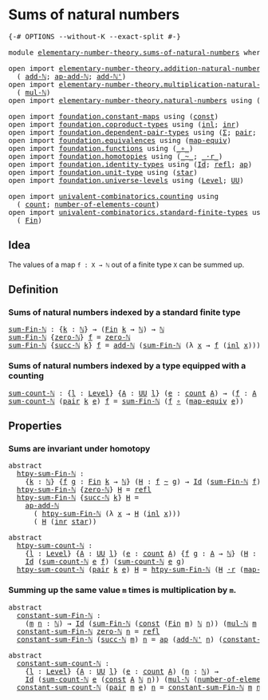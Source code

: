 # Sums of natural numbers

<pre class="Agda"><a id="36" class="Symbol">{-#</a> <a id="40" class="Keyword">OPTIONS</a> <a id="48" class="Pragma">--without-K</a> <a id="60" class="Pragma">--exact-split</a> <a id="74" class="Symbol">#-}</a>

<a id="79" class="Keyword">module</a> <a id="86" href="elementary-number-theory.sums-of-natural-numbers.html" class="Module">elementary-number-theory.sums-of-natural-numbers</a> <a id="135" class="Keyword">where</a>

<a id="142" class="Keyword">open</a> <a id="147" class="Keyword">import</a> <a id="154" href="elementary-number-theory.addition-natural-numbers.html" class="Module">elementary-number-theory.addition-natural-numbers</a> <a id="204" class="Keyword">using</a>
  <a id="212" class="Symbol">(</a> <a id="214" href="elementary-number-theory.addition-natural-numbers.html#988" class="Function">add-ℕ</a><a id="219" class="Symbol">;</a> <a id="221" href="elementary-number-theory.addition-natural-numbers.html#1104" class="Function">ap-add-ℕ</a><a id="229" class="Symbol">;</a> <a id="231" href="elementary-number-theory.addition-natural-numbers.html#1061" class="Function">add-ℕ&#39;</a><a id="237" class="Symbol">)</a>
<a id="239" class="Keyword">open</a> <a id="244" class="Keyword">import</a> <a id="251" href="elementary-number-theory.multiplication-natural-numbers.html" class="Module">elementary-number-theory.multiplication-natural-numbers</a> <a id="307" class="Keyword">using</a>
  <a id="315" class="Symbol">(</a> <a id="317" href="elementary-number-theory.multiplication-natural-numbers.html#1176" class="Function">mul-ℕ</a><a id="322" class="Symbol">)</a>
<a id="324" class="Keyword">open</a> <a id="329" class="Keyword">import</a> <a id="336" href="elementary-number-theory.natural-numbers.html" class="Module">elementary-number-theory.natural-numbers</a> <a id="377" class="Keyword">using</a> <a id="383" class="Symbol">(</a><a id="384" href="elementary-number-theory.natural-numbers.html#1444" class="Datatype">ℕ</a><a id="385" class="Symbol">;</a> <a id="387" href="elementary-number-theory.natural-numbers.html#1465" class="InductiveConstructor">zero-ℕ</a><a id="393" class="Symbol">;</a> <a id="395" href="elementary-number-theory.natural-numbers.html#1478" class="InductiveConstructor">succ-ℕ</a><a id="401" class="Symbol">)</a>

<a id="404" class="Keyword">open</a> <a id="409" class="Keyword">import</a> <a id="416" href="foundation.constant-maps.html" class="Module">foundation.constant-maps</a> <a id="441" class="Keyword">using</a> <a id="447" class="Symbol">(</a><a id="448" href="foundation-core.constant-maps.html#203" class="Function">const</a><a id="453" class="Symbol">)</a>
<a id="455" class="Keyword">open</a> <a id="460" class="Keyword">import</a> <a id="467" href="foundation.coproduct-types.html" class="Module">foundation.coproduct-types</a> <a id="494" class="Keyword">using</a> <a id="500" class="Symbol">(</a><a id="501" href="foundation.coproduct-types.html#1239" class="InductiveConstructor">inl</a><a id="504" class="Symbol">;</a> <a id="506" href="foundation.coproduct-types.html#1262" class="InductiveConstructor">inr</a><a id="509" class="Symbol">)</a>
<a id="511" class="Keyword">open</a> <a id="516" class="Keyword">import</a> <a id="523" href="foundation.dependent-pair-types.html" class="Module">foundation.dependent-pair-types</a> <a id="555" class="Keyword">using</a> <a id="561" class="Symbol">(</a><a id="562" href="foundation-core.dependent-pair-types.html#502" class="Record">Σ</a><a id="563" class="Symbol">;</a> <a id="565" href="foundation-core.dependent-pair-types.html#575" class="InductiveConstructor">pair</a><a id="569" class="Symbol">;</a> <a id="571" href="foundation-core.dependent-pair-types.html#592" class="Field">pr1</a><a id="574" class="Symbol">;</a> <a id="576" href="foundation-core.dependent-pair-types.html#604" class="Field">pr2</a><a id="579" class="Symbol">)</a>
<a id="581" class="Keyword">open</a> <a id="586" class="Keyword">import</a> <a id="593" href="foundation.equivalences.html" class="Module">foundation.equivalences</a> <a id="617" class="Keyword">using</a> <a id="623" class="Symbol">(</a><a id="624" href="foundation-core.equivalences.html#1807" class="Function">map-equiv</a><a id="633" class="Symbol">)</a>
<a id="635" class="Keyword">open</a> <a id="640" class="Keyword">import</a> <a id="647" href="foundation.functions.html" class="Module">foundation.functions</a> <a id="668" class="Keyword">using</a> <a id="674" class="Symbol">(</a><a id="675" href="foundation-core.functions.html#407" class="Function Operator">_∘_</a><a id="678" class="Symbol">)</a>
<a id="680" class="Keyword">open</a> <a id="685" class="Keyword">import</a> <a id="692" href="foundation.homotopies.html" class="Module">foundation.homotopies</a> <a id="714" class="Keyword">using</a> <a id="720" class="Symbol">(</a><a id="721" href="foundation-core.homotopies.html#467" class="Function Operator">_~_</a><a id="724" class="Symbol">;</a> <a id="726" href="foundation-core.homotopies.html#1974" class="Function Operator">_·r_</a><a id="730" class="Symbol">)</a>
<a id="732" class="Keyword">open</a> <a id="737" class="Keyword">import</a> <a id="744" href="foundation.identity-types.html" class="Module">foundation.identity-types</a> <a id="770" class="Keyword">using</a> <a id="776" class="Symbol">(</a><a id="777" href="foundation-core.identity-types.html#641" class="Datatype">Id</a><a id="779" class="Symbol">;</a> <a id="781" href="foundation-core.identity-types.html#694" class="InductiveConstructor">refl</a><a id="785" class="Symbol">;</a> <a id="787" href="foundation-core.identity-types.html#2853" class="Function">ap</a><a id="789" class="Symbol">)</a>
<a id="791" class="Keyword">open</a> <a id="796" class="Keyword">import</a> <a id="803" href="foundation.unit-type.html" class="Module">foundation.unit-type</a> <a id="824" class="Keyword">using</a> <a id="830" class="Symbol">(</a><a id="831" href="foundation.unit-type.html#999" class="InductiveConstructor">star</a><a id="835" class="Symbol">)</a>
<a id="837" class="Keyword">open</a> <a id="842" class="Keyword">import</a> <a id="849" href="foundation.universe-levels.html" class="Module">foundation.universe-levels</a> <a id="876" class="Keyword">using</a> <a id="882" class="Symbol">(</a><a id="883" href="Agda.Primitive.html#597" class="Postulate">Level</a><a id="888" class="Symbol">;</a> <a id="890" href="foundation-core.universe-levels.html#222" class="Primitive">UU</a><a id="892" class="Symbol">)</a>

<a id="895" class="Keyword">open</a> <a id="900" class="Keyword">import</a> <a id="907" href="univalent-combinatorics.counting.html" class="Module">univalent-combinatorics.counting</a> <a id="940" class="Keyword">using</a>
  <a id="948" class="Symbol">(</a> <a id="950" href="univalent-combinatorics.counting.html#1746" class="Function">count</a><a id="955" class="Symbol">;</a> <a id="957" href="univalent-combinatorics.counting.html#1874" class="Function">number-of-elements-count</a><a id="981" class="Symbol">)</a>
<a id="983" class="Keyword">open</a> <a id="988" class="Keyword">import</a> <a id="995" href="univalent-combinatorics.standard-finite-types.html" class="Module">univalent-combinatorics.standard-finite-types</a> <a id="1041" class="Keyword">using</a>
  <a id="1049" class="Symbol">(</a> <a id="1051" href="univalent-combinatorics.standard-finite-types.html#1975" class="Function">Fin</a><a id="1054" class="Symbol">)</a>
</pre>
## Idea

The values of a map `f : X → ℕ` out of a finite type `X` can be summed up.

## Definition

### Sums of natural numbers indexed by a standard finite type

<pre class="Agda"><a id="sum-Fin-ℕ"></a><a id="1232" href="elementary-number-theory.sums-of-natural-numbers.html#1232" class="Function">sum-Fin-ℕ</a> <a id="1242" class="Symbol">:</a> <a id="1244" class="Symbol">{</a><a id="1245" href="elementary-number-theory.sums-of-natural-numbers.html#1245" class="Bound">k</a> <a id="1247" class="Symbol">:</a> <a id="1249" href="elementary-number-theory.natural-numbers.html#1444" class="Datatype">ℕ</a><a id="1250" class="Symbol">}</a> <a id="1252" class="Symbol">→</a> <a id="1254" class="Symbol">(</a><a id="1255" href="univalent-combinatorics.standard-finite-types.html#1975" class="Function">Fin</a> <a id="1259" href="elementary-number-theory.sums-of-natural-numbers.html#1245" class="Bound">k</a> <a id="1261" class="Symbol">→</a> <a id="1263" href="elementary-number-theory.natural-numbers.html#1444" class="Datatype">ℕ</a><a id="1264" class="Symbol">)</a> <a id="1266" class="Symbol">→</a> <a id="1268" href="elementary-number-theory.natural-numbers.html#1444" class="Datatype">ℕ</a>
<a id="1270" href="elementary-number-theory.sums-of-natural-numbers.html#1232" class="Function">sum-Fin-ℕ</a> <a id="1280" class="Symbol">{</a><a id="1281" href="elementary-number-theory.natural-numbers.html#1465" class="InductiveConstructor">zero-ℕ</a><a id="1287" class="Symbol">}</a> <a id="1289" href="elementary-number-theory.sums-of-natural-numbers.html#1289" class="Bound">f</a> <a id="1291" class="Symbol">=</a> <a id="1293" href="elementary-number-theory.natural-numbers.html#1465" class="InductiveConstructor">zero-ℕ</a>
<a id="1300" href="elementary-number-theory.sums-of-natural-numbers.html#1232" class="Function">sum-Fin-ℕ</a> <a id="1310" class="Symbol">{</a><a id="1311" href="elementary-number-theory.natural-numbers.html#1478" class="InductiveConstructor">succ-ℕ</a> <a id="1318" href="elementary-number-theory.sums-of-natural-numbers.html#1318" class="Bound">k</a><a id="1319" class="Symbol">}</a> <a id="1321" href="elementary-number-theory.sums-of-natural-numbers.html#1321" class="Bound">f</a> <a id="1323" class="Symbol">=</a> <a id="1325" href="elementary-number-theory.addition-natural-numbers.html#988" class="Function">add-ℕ</a> <a id="1331" class="Symbol">(</a><a id="1332" href="elementary-number-theory.sums-of-natural-numbers.html#1232" class="Function">sum-Fin-ℕ</a> <a id="1342" class="Symbol">(λ</a> <a id="1345" href="elementary-number-theory.sums-of-natural-numbers.html#1345" class="Bound">x</a> <a id="1347" class="Symbol">→</a> <a id="1349" href="elementary-number-theory.sums-of-natural-numbers.html#1321" class="Bound">f</a> <a id="1351" class="Symbol">(</a><a id="1352" href="foundation.coproduct-types.html#1239" class="InductiveConstructor">inl</a> <a id="1356" href="elementary-number-theory.sums-of-natural-numbers.html#1345" class="Bound">x</a><a id="1357" class="Symbol">)))</a> <a id="1361" class="Symbol">(</a><a id="1362" href="elementary-number-theory.sums-of-natural-numbers.html#1321" class="Bound">f</a> <a id="1364" class="Symbol">(</a><a id="1365" href="foundation.coproduct-types.html#1262" class="InductiveConstructor">inr</a> <a id="1369" href="foundation.unit-type.html#999" class="InductiveConstructor">star</a><a id="1373" class="Symbol">))</a>
</pre>
### Sums of natural numbers indexed by a type equipped with a counting

<pre class="Agda"><a id="sum-count-ℕ"></a><a id="1461" href="elementary-number-theory.sums-of-natural-numbers.html#1461" class="Function">sum-count-ℕ</a> <a id="1473" class="Symbol">:</a> <a id="1475" class="Symbol">{</a><a id="1476" href="elementary-number-theory.sums-of-natural-numbers.html#1476" class="Bound">l</a> <a id="1478" class="Symbol">:</a> <a id="1480" href="Agda.Primitive.html#597" class="Postulate">Level</a><a id="1485" class="Symbol">}</a> <a id="1487" class="Symbol">{</a><a id="1488" href="elementary-number-theory.sums-of-natural-numbers.html#1488" class="Bound">A</a> <a id="1490" class="Symbol">:</a> <a id="1492" href="foundation-core.universe-levels.html#222" class="Primitive">UU</a> <a id="1495" href="elementary-number-theory.sums-of-natural-numbers.html#1476" class="Bound">l</a><a id="1496" class="Symbol">}</a> <a id="1498" class="Symbol">(</a><a id="1499" href="elementary-number-theory.sums-of-natural-numbers.html#1499" class="Bound">e</a> <a id="1501" class="Symbol">:</a> <a id="1503" href="univalent-combinatorics.counting.html#1746" class="Function">count</a> <a id="1509" href="elementary-number-theory.sums-of-natural-numbers.html#1488" class="Bound">A</a><a id="1510" class="Symbol">)</a> <a id="1512" class="Symbol">→</a> <a id="1514" class="Symbol">(</a><a id="1515" href="elementary-number-theory.sums-of-natural-numbers.html#1515" class="Bound">f</a> <a id="1517" class="Symbol">:</a> <a id="1519" href="elementary-number-theory.sums-of-natural-numbers.html#1488" class="Bound">A</a> <a id="1521" class="Symbol">→</a> <a id="1523" href="elementary-number-theory.natural-numbers.html#1444" class="Datatype">ℕ</a><a id="1524" class="Symbol">)</a> <a id="1526" class="Symbol">→</a> <a id="1528" href="elementary-number-theory.natural-numbers.html#1444" class="Datatype">ℕ</a>
<a id="1530" href="elementary-number-theory.sums-of-natural-numbers.html#1461" class="Function">sum-count-ℕ</a> <a id="1542" class="Symbol">(</a><a id="1543" href="foundation-core.dependent-pair-types.html#575" class="InductiveConstructor">pair</a> <a id="1548" href="elementary-number-theory.sums-of-natural-numbers.html#1548" class="Bound">k</a> <a id="1550" href="elementary-number-theory.sums-of-natural-numbers.html#1550" class="Bound">e</a><a id="1551" class="Symbol">)</a> <a id="1553" href="elementary-number-theory.sums-of-natural-numbers.html#1553" class="Bound">f</a> <a id="1555" class="Symbol">=</a> <a id="1557" href="elementary-number-theory.sums-of-natural-numbers.html#1232" class="Function">sum-Fin-ℕ</a> <a id="1567" class="Symbol">(</a><a id="1568" href="elementary-number-theory.sums-of-natural-numbers.html#1553" class="Bound">f</a> <a id="1570" href="foundation-core.functions.html#407" class="Function Operator">∘</a> <a id="1572" class="Symbol">(</a><a id="1573" href="foundation-core.equivalences.html#1807" class="Function">map-equiv</a> <a id="1583" href="elementary-number-theory.sums-of-natural-numbers.html#1550" class="Bound">e</a><a id="1584" class="Symbol">))</a>
</pre>
## Properties

### Sums are invariant under homotopy

<pre class="Agda"><a id="1654" class="Keyword">abstract</a>
  <a id="htpy-sum-Fin-ℕ"></a><a id="1665" href="elementary-number-theory.sums-of-natural-numbers.html#1665" class="Function">htpy-sum-Fin-ℕ</a> <a id="1680" class="Symbol">:</a>
    <a id="1686" class="Symbol">{</a><a id="1687" href="elementary-number-theory.sums-of-natural-numbers.html#1687" class="Bound">k</a> <a id="1689" class="Symbol">:</a> <a id="1691" href="elementary-number-theory.natural-numbers.html#1444" class="Datatype">ℕ</a><a id="1692" class="Symbol">}</a> <a id="1694" class="Symbol">{</a><a id="1695" href="elementary-number-theory.sums-of-natural-numbers.html#1695" class="Bound">f</a> <a id="1697" href="elementary-number-theory.sums-of-natural-numbers.html#1697" class="Bound">g</a> <a id="1699" class="Symbol">:</a> <a id="1701" href="univalent-combinatorics.standard-finite-types.html#1975" class="Function">Fin</a> <a id="1705" href="elementary-number-theory.sums-of-natural-numbers.html#1687" class="Bound">k</a> <a id="1707" class="Symbol">→</a> <a id="1709" href="elementary-number-theory.natural-numbers.html#1444" class="Datatype">ℕ</a><a id="1710" class="Symbol">}</a> <a id="1712" class="Symbol">(</a><a id="1713" href="elementary-number-theory.sums-of-natural-numbers.html#1713" class="Bound">H</a> <a id="1715" class="Symbol">:</a> <a id="1717" href="elementary-number-theory.sums-of-natural-numbers.html#1695" class="Bound">f</a> <a id="1719" href="foundation-core.homotopies.html#467" class="Function Operator">~</a> <a id="1721" href="elementary-number-theory.sums-of-natural-numbers.html#1697" class="Bound">g</a><a id="1722" class="Symbol">)</a> <a id="1724" class="Symbol">→</a> <a id="1726" href="foundation-core.identity-types.html#641" class="Datatype">Id</a> <a id="1729" class="Symbol">(</a><a id="1730" href="elementary-number-theory.sums-of-natural-numbers.html#1232" class="Function">sum-Fin-ℕ</a> <a id="1740" href="elementary-number-theory.sums-of-natural-numbers.html#1695" class="Bound">f</a><a id="1741" class="Symbol">)</a> <a id="1743" class="Symbol">(</a><a id="1744" href="elementary-number-theory.sums-of-natural-numbers.html#1232" class="Function">sum-Fin-ℕ</a> <a id="1754" href="elementary-number-theory.sums-of-natural-numbers.html#1697" class="Bound">g</a><a id="1755" class="Symbol">)</a>
  <a id="1759" href="elementary-number-theory.sums-of-natural-numbers.html#1665" class="Function">htpy-sum-Fin-ℕ</a> <a id="1774" class="Symbol">{</a><a id="1775" href="elementary-number-theory.natural-numbers.html#1465" class="InductiveConstructor">zero-ℕ</a><a id="1781" class="Symbol">}</a> <a id="1783" href="elementary-number-theory.sums-of-natural-numbers.html#1783" class="Bound">H</a> <a id="1785" class="Symbol">=</a> <a id="1787" href="foundation-core.identity-types.html#694" class="InductiveConstructor">refl</a>
  <a id="1794" href="elementary-number-theory.sums-of-natural-numbers.html#1665" class="Function">htpy-sum-Fin-ℕ</a> <a id="1809" class="Symbol">{</a><a id="1810" href="elementary-number-theory.natural-numbers.html#1478" class="InductiveConstructor">succ-ℕ</a> <a id="1817" href="elementary-number-theory.sums-of-natural-numbers.html#1817" class="Bound">k</a><a id="1818" class="Symbol">}</a> <a id="1820" href="elementary-number-theory.sums-of-natural-numbers.html#1820" class="Bound">H</a> <a id="1822" class="Symbol">=</a>
    <a id="1828" href="elementary-number-theory.addition-natural-numbers.html#1104" class="Function">ap-add-ℕ</a>
      <a id="1843" class="Symbol">(</a> <a id="1845" href="elementary-number-theory.sums-of-natural-numbers.html#1665" class="Function">htpy-sum-Fin-ℕ</a> <a id="1860" class="Symbol">(λ</a> <a id="1863" href="elementary-number-theory.sums-of-natural-numbers.html#1863" class="Bound">x</a> <a id="1865" class="Symbol">→</a> <a id="1867" href="elementary-number-theory.sums-of-natural-numbers.html#1820" class="Bound">H</a> <a id="1869" class="Symbol">(</a><a id="1870" href="foundation.coproduct-types.html#1239" class="InductiveConstructor">inl</a> <a id="1874" href="elementary-number-theory.sums-of-natural-numbers.html#1863" class="Bound">x</a><a id="1875" class="Symbol">)))</a>
      <a id="1885" class="Symbol">(</a> <a id="1887" href="elementary-number-theory.sums-of-natural-numbers.html#1820" class="Bound">H</a> <a id="1889" class="Symbol">(</a><a id="1890" href="foundation.coproduct-types.html#1262" class="InductiveConstructor">inr</a> <a id="1894" href="foundation.unit-type.html#999" class="InductiveConstructor">star</a><a id="1898" class="Symbol">))</a>

<a id="1902" class="Keyword">abstract</a>
  <a id="htpy-sum-count-ℕ"></a><a id="1913" href="elementary-number-theory.sums-of-natural-numbers.html#1913" class="Function">htpy-sum-count-ℕ</a> <a id="1930" class="Symbol">:</a>
    <a id="1936" class="Symbol">{</a><a id="1937" href="elementary-number-theory.sums-of-natural-numbers.html#1937" class="Bound">l</a> <a id="1939" class="Symbol">:</a> <a id="1941" href="Agda.Primitive.html#597" class="Postulate">Level</a><a id="1946" class="Symbol">}</a> <a id="1948" class="Symbol">{</a><a id="1949" href="elementary-number-theory.sums-of-natural-numbers.html#1949" class="Bound">A</a> <a id="1951" class="Symbol">:</a> <a id="1953" href="foundation-core.universe-levels.html#222" class="Primitive">UU</a> <a id="1956" href="elementary-number-theory.sums-of-natural-numbers.html#1937" class="Bound">l</a><a id="1957" class="Symbol">}</a> <a id="1959" class="Symbol">(</a><a id="1960" href="elementary-number-theory.sums-of-natural-numbers.html#1960" class="Bound">e</a> <a id="1962" class="Symbol">:</a> <a id="1964" href="univalent-combinatorics.counting.html#1746" class="Function">count</a> <a id="1970" href="elementary-number-theory.sums-of-natural-numbers.html#1949" class="Bound">A</a><a id="1971" class="Symbol">)</a> <a id="1973" class="Symbol">{</a><a id="1974" href="elementary-number-theory.sums-of-natural-numbers.html#1974" class="Bound">f</a> <a id="1976" href="elementary-number-theory.sums-of-natural-numbers.html#1976" class="Bound">g</a> <a id="1978" class="Symbol">:</a> <a id="1980" href="elementary-number-theory.sums-of-natural-numbers.html#1949" class="Bound">A</a> <a id="1982" class="Symbol">→</a> <a id="1984" href="elementary-number-theory.natural-numbers.html#1444" class="Datatype">ℕ</a><a id="1985" class="Symbol">}</a> <a id="1987" class="Symbol">(</a><a id="1988" href="elementary-number-theory.sums-of-natural-numbers.html#1988" class="Bound">H</a> <a id="1990" class="Symbol">:</a> <a id="1992" href="elementary-number-theory.sums-of-natural-numbers.html#1974" class="Bound">f</a> <a id="1994" href="foundation-core.homotopies.html#467" class="Function Operator">~</a> <a id="1996" href="elementary-number-theory.sums-of-natural-numbers.html#1976" class="Bound">g</a><a id="1997" class="Symbol">)</a> <a id="1999" class="Symbol">→</a>
    <a id="2005" href="foundation-core.identity-types.html#641" class="Datatype">Id</a> <a id="2008" class="Symbol">(</a><a id="2009" href="elementary-number-theory.sums-of-natural-numbers.html#1461" class="Function">sum-count-ℕ</a> <a id="2021" href="elementary-number-theory.sums-of-natural-numbers.html#1960" class="Bound">e</a> <a id="2023" href="elementary-number-theory.sums-of-natural-numbers.html#1974" class="Bound">f</a><a id="2024" class="Symbol">)</a> <a id="2026" class="Symbol">(</a><a id="2027" href="elementary-number-theory.sums-of-natural-numbers.html#1461" class="Function">sum-count-ℕ</a> <a id="2039" href="elementary-number-theory.sums-of-natural-numbers.html#1960" class="Bound">e</a> <a id="2041" href="elementary-number-theory.sums-of-natural-numbers.html#1976" class="Bound">g</a><a id="2042" class="Symbol">)</a>
  <a id="2046" href="elementary-number-theory.sums-of-natural-numbers.html#1913" class="Function">htpy-sum-count-ℕ</a> <a id="2063" class="Symbol">(</a><a id="2064" href="foundation-core.dependent-pair-types.html#575" class="InductiveConstructor">pair</a> <a id="2069" href="elementary-number-theory.sums-of-natural-numbers.html#2069" class="Bound">k</a> <a id="2071" href="elementary-number-theory.sums-of-natural-numbers.html#2071" class="Bound">e</a><a id="2072" class="Symbol">)</a> <a id="2074" href="elementary-number-theory.sums-of-natural-numbers.html#2074" class="Bound">H</a> <a id="2076" class="Symbol">=</a> <a id="2078" href="elementary-number-theory.sums-of-natural-numbers.html#1665" class="Function">htpy-sum-Fin-ℕ</a> <a id="2093" class="Symbol">(</a><a id="2094" href="elementary-number-theory.sums-of-natural-numbers.html#2074" class="Bound">H</a> <a id="2096" href="foundation-core.homotopies.html#1974" class="Function Operator">·r</a> <a id="2099" class="Symbol">(</a><a id="2100" href="foundation-core.equivalences.html#1807" class="Function">map-equiv</a> <a id="2110" href="elementary-number-theory.sums-of-natural-numbers.html#2071" class="Bound">e</a><a id="2111" class="Symbol">))</a>
</pre>
### Summing up the same value `m` times is multiplication by `m`.

<pre class="Agda"><a id="2194" class="Keyword">abstract</a>
  <a id="constant-sum-Fin-ℕ"></a><a id="2205" href="elementary-number-theory.sums-of-natural-numbers.html#2205" class="Function">constant-sum-Fin-ℕ</a> <a id="2224" class="Symbol">:</a>
    <a id="2230" class="Symbol">(</a><a id="2231" href="elementary-number-theory.sums-of-natural-numbers.html#2231" class="Bound">m</a> <a id="2233" href="elementary-number-theory.sums-of-natural-numbers.html#2233" class="Bound">n</a> <a id="2235" class="Symbol">:</a> <a id="2237" href="elementary-number-theory.natural-numbers.html#1444" class="Datatype">ℕ</a><a id="2238" class="Symbol">)</a> <a id="2240" class="Symbol">→</a> <a id="2242" href="foundation-core.identity-types.html#641" class="Datatype">Id</a> <a id="2245" class="Symbol">(</a><a id="2246" href="elementary-number-theory.sums-of-natural-numbers.html#1232" class="Function">sum-Fin-ℕ</a> <a id="2256" class="Symbol">(</a><a id="2257" href="foundation-core.constant-maps.html#203" class="Function">const</a> <a id="2263" class="Symbol">(</a><a id="2264" href="univalent-combinatorics.standard-finite-types.html#1975" class="Function">Fin</a> <a id="2268" href="elementary-number-theory.sums-of-natural-numbers.html#2231" class="Bound">m</a><a id="2269" class="Symbol">)</a> <a id="2271" href="elementary-number-theory.natural-numbers.html#1444" class="Datatype">ℕ</a> <a id="2273" href="elementary-number-theory.sums-of-natural-numbers.html#2233" class="Bound">n</a><a id="2274" class="Symbol">))</a> <a id="2277" class="Symbol">(</a><a id="2278" href="elementary-number-theory.multiplication-natural-numbers.html#1176" class="Function">mul-ℕ</a> <a id="2284" href="elementary-number-theory.sums-of-natural-numbers.html#2231" class="Bound">m</a> <a id="2286" href="elementary-number-theory.sums-of-natural-numbers.html#2233" class="Bound">n</a><a id="2287" class="Symbol">)</a>
  <a id="2291" href="elementary-number-theory.sums-of-natural-numbers.html#2205" class="Function">constant-sum-Fin-ℕ</a> <a id="2310" href="elementary-number-theory.natural-numbers.html#1465" class="InductiveConstructor">zero-ℕ</a> <a id="2317" href="elementary-number-theory.sums-of-natural-numbers.html#2317" class="Bound">n</a> <a id="2319" class="Symbol">=</a> <a id="2321" href="foundation-core.identity-types.html#694" class="InductiveConstructor">refl</a>
  <a id="2328" href="elementary-number-theory.sums-of-natural-numbers.html#2205" class="Function">constant-sum-Fin-ℕ</a> <a id="2347" class="Symbol">(</a><a id="2348" href="elementary-number-theory.natural-numbers.html#1478" class="InductiveConstructor">succ-ℕ</a> <a id="2355" href="elementary-number-theory.sums-of-natural-numbers.html#2355" class="Bound">m</a><a id="2356" class="Symbol">)</a> <a id="2358" href="elementary-number-theory.sums-of-natural-numbers.html#2358" class="Bound">n</a> <a id="2360" class="Symbol">=</a> <a id="2362" href="foundation-core.identity-types.html#2853" class="Function">ap</a> <a id="2365" class="Symbol">(</a><a id="2366" href="elementary-number-theory.addition-natural-numbers.html#1061" class="Function">add-ℕ&#39;</a> <a id="2373" href="elementary-number-theory.sums-of-natural-numbers.html#2358" class="Bound">n</a><a id="2374" class="Symbol">)</a> <a id="2376" class="Symbol">(</a><a id="2377" href="elementary-number-theory.sums-of-natural-numbers.html#2205" class="Function">constant-sum-Fin-ℕ</a> <a id="2396" href="elementary-number-theory.sums-of-natural-numbers.html#2355" class="Bound">m</a> <a id="2398" href="elementary-number-theory.sums-of-natural-numbers.html#2358" class="Bound">n</a><a id="2399" class="Symbol">)</a>

<a id="2402" class="Keyword">abstract</a>
  <a id="constant-sum-count-ℕ"></a><a id="2413" href="elementary-number-theory.sums-of-natural-numbers.html#2413" class="Function">constant-sum-count-ℕ</a> <a id="2434" class="Symbol">:</a>
    <a id="2440" class="Symbol">{</a><a id="2441" href="elementary-number-theory.sums-of-natural-numbers.html#2441" class="Bound">l</a> <a id="2443" class="Symbol">:</a> <a id="2445" href="Agda.Primitive.html#597" class="Postulate">Level</a><a id="2450" class="Symbol">}</a> <a id="2452" class="Symbol">{</a><a id="2453" href="elementary-number-theory.sums-of-natural-numbers.html#2453" class="Bound">A</a> <a id="2455" class="Symbol">:</a> <a id="2457" href="foundation-core.universe-levels.html#222" class="Primitive">UU</a> <a id="2460" href="elementary-number-theory.sums-of-natural-numbers.html#2441" class="Bound">l</a><a id="2461" class="Symbol">}</a> <a id="2463" class="Symbol">(</a><a id="2464" href="elementary-number-theory.sums-of-natural-numbers.html#2464" class="Bound">e</a> <a id="2466" class="Symbol">:</a> <a id="2468" href="univalent-combinatorics.counting.html#1746" class="Function">count</a> <a id="2474" href="elementary-number-theory.sums-of-natural-numbers.html#2453" class="Bound">A</a><a id="2475" class="Symbol">)</a> <a id="2477" class="Symbol">(</a><a id="2478" href="elementary-number-theory.sums-of-natural-numbers.html#2478" class="Bound">n</a> <a id="2480" class="Symbol">:</a> <a id="2482" href="elementary-number-theory.natural-numbers.html#1444" class="Datatype">ℕ</a><a id="2483" class="Symbol">)</a> <a id="2485" class="Symbol">→</a>
    <a id="2491" href="foundation-core.identity-types.html#641" class="Datatype">Id</a> <a id="2494" class="Symbol">(</a><a id="2495" href="elementary-number-theory.sums-of-natural-numbers.html#1461" class="Function">sum-count-ℕ</a> <a id="2507" href="elementary-number-theory.sums-of-natural-numbers.html#2464" class="Bound">e</a> <a id="2509" class="Symbol">(</a><a id="2510" href="foundation-core.constant-maps.html#203" class="Function">const</a> <a id="2516" href="elementary-number-theory.sums-of-natural-numbers.html#2453" class="Bound">A</a> <a id="2518" href="elementary-number-theory.natural-numbers.html#1444" class="Datatype">ℕ</a> <a id="2520" href="elementary-number-theory.sums-of-natural-numbers.html#2478" class="Bound">n</a><a id="2521" class="Symbol">))</a> <a id="2524" class="Symbol">(</a><a id="2525" href="elementary-number-theory.multiplication-natural-numbers.html#1176" class="Function">mul-ℕ</a> <a id="2531" class="Symbol">(</a><a id="2532" href="univalent-combinatorics.counting.html#1874" class="Function">number-of-elements-count</a> <a id="2557" href="elementary-number-theory.sums-of-natural-numbers.html#2464" class="Bound">e</a><a id="2558" class="Symbol">)</a> <a id="2560" href="elementary-number-theory.sums-of-natural-numbers.html#2478" class="Bound">n</a><a id="2561" class="Symbol">)</a>
  <a id="2565" href="elementary-number-theory.sums-of-natural-numbers.html#2413" class="Function">constant-sum-count-ℕ</a> <a id="2586" class="Symbol">(</a><a id="2587" href="foundation-core.dependent-pair-types.html#575" class="InductiveConstructor">pair</a> <a id="2592" href="elementary-number-theory.sums-of-natural-numbers.html#2592" class="Bound">m</a> <a id="2594" href="elementary-number-theory.sums-of-natural-numbers.html#2594" class="Bound">e</a><a id="2595" class="Symbol">)</a> <a id="2597" href="elementary-number-theory.sums-of-natural-numbers.html#2597" class="Bound">n</a> <a id="2599" class="Symbol">=</a> <a id="2601" href="elementary-number-theory.sums-of-natural-numbers.html#2205" class="Function">constant-sum-Fin-ℕ</a> <a id="2620" href="elementary-number-theory.sums-of-natural-numbers.html#2592" class="Bound">m</a> <a id="2622" href="elementary-number-theory.sums-of-natural-numbers.html#2597" class="Bound">n</a>
</pre>